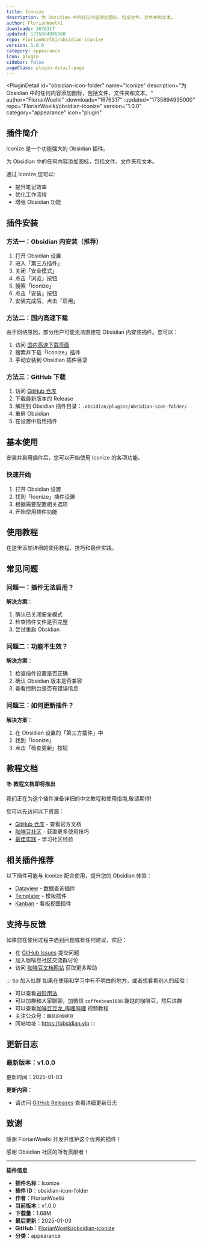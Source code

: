```yaml
---
title: Iconize
description: 为 Obsidian 中的任何内容添加图标，包括文件、文件夹和文本。
author: FlorianWoelki
downloads: 1676317
updated: 1735894995000
repo: FlorianWoelki/obsidian-iconize
version: 1.0.0
category: appearance
icon: plugin
sidebar: false
pageClass: plugin-detail-page
---
```


<PluginDetail
  id="obsidian-icon-folder"
  name="Iconize"
  description="为 Obsidian 中的任何内容添加图标，包括文件、文件夹和文本。"
  author="FlorianWoelki"
  :downloads="1676317"
  :updated="1735894995000"
  repo="FlorianWoelki/obsidian-iconize"
  version="1.0.0"
  category="appearance"
  icon="plugin"
>

<!-- AUTO_GENERATED_START -->
## 插件简介

Iconize 是一个功能强大的 Obsidian 插件。

为 Obsidian 中的任何内容添加图标，包括文件、文件夹和文本。

通过 Iconize,您可以:

- 提升笔记效率
- 优化工作流程
- 增强 Obsidian 功能

<!-- AUTO_GENERATED_END -->

<!-- AUTO_GENERATED_START -->
## 插件安装

### 方法一：Obsidian 内安装（推荐）

1. 打开 Obsidian 设置
2. 进入「第三方插件」
3. 关闭「安全模式」
4. 点击「浏览」按钮
5. 搜索「Iconize」
6. 点击「安装」按钮
7. 安装完成后，点击「启用」

### 方法二：国内高速下载

由于网络原因，部分用户可能无法直接在 Obsidian 内安装插件。您可以：

1. 访问 [国内高速下载页面](/zh/documentation/obsidian-plugins-download.html)
2. 搜索并下载「Iconize」插件
3. 手动安装到 Obsidian 插件目录

### 方法三：GitHub 下载

1. 访问 [GitHub 仓库](https://github.com/FlorianWoelki/obsidian-iconize)
2. 下载最新版本的 Release
3. 解压到 Obsidian 插件目录：`.obsidian/plugins/obsidian-icon-folder/`
4. 重启 Obsidian
5. 在设置中启用插件

## 基本使用

安装并启用插件后，您可以开始使用 Iconize 的各项功能。

### 快速开始

1. 打开 Obsidian 设置
2. 找到「Iconize」插件设置
3. 根据需要配置相关选项
4. 开始使用插件功能

<!-- AUTO_GENERATED_END -->

<!-- CUSTOM_CONTENT_START:tutorial -->
## 使用教程

在这里添加详细的使用教程、技巧和最佳实践。

<!-- CUSTOM_CONTENT_END:tutorial -->

<!-- SHARED_CONTENT_START -->
## 常见问题

### 问题一：插件无法启用？

**解决方案**：
1. 确认已关闭安全模式
2. 检查插件文件是否完整
3. 尝试重启 Obsidian

### 问题二：功能不生效？

**解决方案**：
1. 检查插件设置是否正确
2. 确认 Obsidian 版本是否兼容
3. 查看控制台是否有错误信息

### 问题三：如何更新插件？

**解决方案**：
1. 在 Obsidian 设置的「第三方插件」中
2. 找到「Iconize」
3. 点击「检查更新」按钮

## 教程文档

📚 **教程文档即将推出**

我们正在为这个插件准备详细的中文教程和使用指南,敬请期待!

您可以先访问以下资源：
- [GitHub 仓库](https://github.com/FlorianWoelki/obsidian-iconize) - 查看官方文档
- [咖啡豆社区](/zh/bases/) - 获取更多使用技巧
- [最佳实践](/zh/best-practices/) - 学习社区经验

## 相关插件推荐

以下插件可能与 Iconize 配合使用，提升您的 Obsidian 体验：

- [Dataview](/zh/plugins/dataview.html) - 数据查询插件
- [Templater](/zh/plugins/templater-obsidian.html) - 模板插件
- [Kanban](/zh/plugins/obsidian-kanban.html) - 看板视图插件

## 支持与反馈

如果您在使用过程中遇到问题或有任何建议，欢迎：

- 在 [GitHub Issues](https://github.com/FlorianWoelki/obsidian-iconize/issues) 提交问题
- 加入咖啡豆社区交流群讨论
- 访问 [咖啡豆文档网站](https://obsidian.vip) 获取更多帮助

::: tip 加入社群
如果在使用和学习中有不明白的地方，或者想看看别人的经验：
- 可以查看[进阶用法](/zh/advanced)
- 可以加群和大家聊聊，加微信 `coffeebean1688` 蹦跶的咖啡豆，然后进群
- 可以查看[咖啡豆豆龙_哔哩哔哩](https://space.bilibili.com/618777356) 视频教程
- 关注公众号：`蹦跶的咖啡豆`
- 网站地址：https://obsidian.vip
:::
<!-- SHARED_CONTENT_END -->

<!-- AUTO_GENERATED_START -->
## 更新日志

### 最新版本：v1.0.0

更新时间：2025-01-03

**更新内容**：
- 请访问 [GitHub Releases](https://github.com/FlorianWoelki/obsidian-iconize/releases) 查看详细更新日志

## 致谢

感谢 FlorianWoelki 开发并维护这个优秀的插件！

感谢 Obsidian 社区的所有贡献者！

---

**插件信息**
- **插件名称**：Iconize
- **插件 ID**：obsidian-icon-folder
- **作者**：FlorianWoelki
- **当前版本**：v1.0.0
- **下载量**：1.68M
- **最后更新**：2025-01-03
- **GitHub**：[FlorianWoelki/obsidian-iconize](https://github.com/FlorianWoelki/obsidian-iconize)
- **分类**：appearance
<!-- AUTO_GENERATED_END -->

</PluginDetail>

